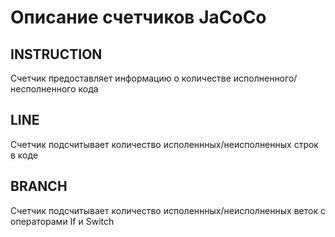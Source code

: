 # Описание счетчиков JaCoCo
## INSTRUCTION
Счетчик предоставляет информацию о количестве исполненного/несполненного кода
## LINE
Счетчик подсчитывает количество исполеннных/неисполненных строк в коде
## BRANCH
Счетчик подсчитывает количество исполеннных/неисполненных веток с операторами If и Switch